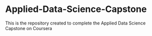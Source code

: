 # Applied-Data-Science-Capstone
This is the repository created to complete the Applied Data Science Capstone on Coursera
